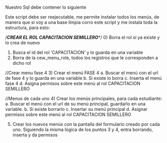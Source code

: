 Nuestro Sql debe contener lo siguiente



Este script debe ser reejecutable, me permite instalar todos los menús, de manera que si voy a una base limpia corro este script y me instala toda la estructura, para esto:

/***CREAR EL ROL CAPACITACION SEMILLERO****/
0) Borra el rol si ya existe y lo crea de nuevo
1)	Busca el id del rol ‘CAPACITACION’ y lo guarda en una variable
2)	Borra de la cew_menu_role, todos los registros que le corresponden a dicho rol

//Crear menu fase 4
3)	Crear el menú FASE 4
a.	Buscar el menú con el url de fase 4 y lo guarda en una variable
b.	Si existe lo borra
c.	Inserta el menú fase 4
d.	Asigna permisos sobre este menú al rol CAPACITACION SEMILLERO

//Menus de cada uno
4)	Crear los menús principales, para cada estudiante: 
a.	Buscar el menú con el url de su menú principal, guardarlo en una variable.
b.	Si existe borrarlo
c.	Insertar su menú principal
d.	Asignar permisos sobre este menú al rol CAPACITACION SEMILLERO


5)	Crear los nuevos menús con la pantalla del formulario creado por cada uno. Siguiendo la misma lógica de los puntos 3 y 4, entra borrando, inserta y da permisos
